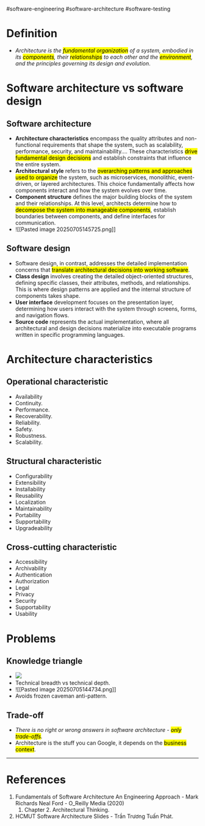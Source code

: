 #software-engineering #software-architecture #software-testing 

# Definition
- *Architecture is the <mark class="hltr-yellow">fundamental organization</mark> of a system, embodied in its <mark class="hltr-yellow">components</mark>, their <mark class="hltr-yellow">relationships</mark> to each other and the <mark class="hltr-yellow">environment</mark>, and the principles governing its design and evolution*.
# Software architecture vs software design
## Software architecture
- **Architecture characteristics** encompass the quality attributes and non-functional requirements that shape the system, such as scalability, performance, security, and maintainability.... These characteristics <mark class="hltr-yellow">drive fundamental design decisions</mark> and establish constraints that influence the entire system.
- **Architectural style** refers to the <mark class="hltr-yellow">overarching patterns and approaches used to organize</mark> the system, such as microservices, monolithic, event-driven, or layered architectures. This choice fundamentally affects how components interact and how the system evolves over time.
- **Component structure** defines the major building blocks of the system and their relationships. At this level, architects determine how to <mark class="hltr-yellow">decompose the system into manageable components</mark>, establish boundaries between components, and define interfaces for communication.
- ![[Pasted image 20250705145725.png]]
## Software design
- Software design, in contrast, addresses the detailed implementation concerns that <mark class="hltr-yellow">translate architectural decisions into working software</mark>.
- **Class design** involves creating the detailed object-oriented structures, defining specific classes, their attributes, methods, and relationships. This is where design patterns are applied and the internal structure of components takes shape.
- **User interface** development focuses on the presentation layer, determining how users interact with the system through screens, forms, and navigation flows.
- **Source code** represents the actual implementation, where all architectural and design decisions materialize into executable programs written in specific programming languages.
# Architecture characteristics
## Operational characteristic
- Availability
- Continuity.
- Performance.
- Recoverability.
- Reliability.
- Safety.
- Robustness.
- Scalability.
## Structural characteristic
- Configurability
- Extensibility
- Installability
- Reusability
- Localization
- Maintainability
- Portability
- Supportability
- Upgradeability
## Cross-cutting characteristic
- Accessibility
- Archivability
- Authentication
- Authorization
- Legal
- Privacy
- Security
- Supportability
- Usability
# Problems
## Knowledge triangle
- ![](Pasted%20image%2020250219123418.png)
- Technical breadth vs technical depth.
- ![[Pasted image 20250705144734.png]]
- Avoids frozen caveman anti-pattern.
## Trade-off
- *There is no right or wrong answers in software architecture - <mark class="hltr-yellow">only trade-offs</mark>.* 
- Architecture is the stuff you can Google, it depends on the <mark class="hltr-yellow">business context</mark>.

---
# References
1. Fundamentals of Software Architecture An Engineering Approach - Mark Richards Neal Ford - O_Reilly Media (2020)
	1. Chapter 2. Architectural Thinking.
2. HCMUT Software Architecture Slides - Trần Trương Tuấn Phát.